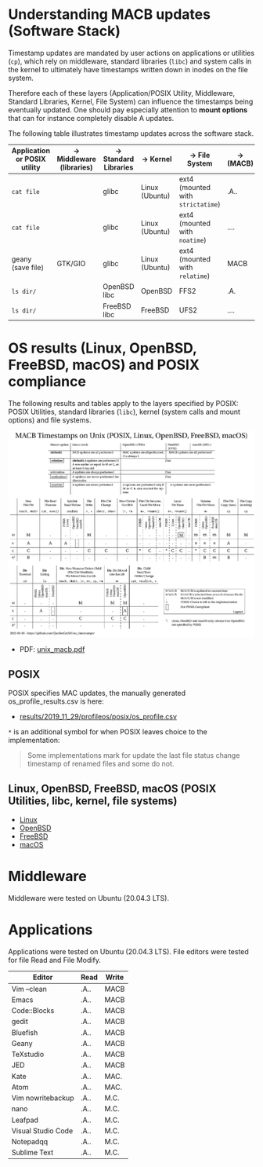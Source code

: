 # Understanding MACB updates (Software Stack)

Timestamp updates are mandated by user actions on applications or utilities (`cp`), which rely on middleware, standard libraries (`libc`) and system calls in the kernel to ultimately have timestamps written down in inodes on the file system.

Therefore each of these layers (Application/POSIX Utility, Middleware, Standard Libraries, Kernel, File System) can influence the timestamps being eventually updated.
One should pay especially attention to **mount options** that can for instance completely disable A updates.

The following table illustrates timestamp updates across the software stack.

| Application or POSIX utility | -> Middleware (libraries) | -> Standard Libraries | -> Kernel | -> File System | -> (MACB)    |
|----------------------|---------|--------------|----------------|-----------------------------------|------|
| `cat file`             |         | glibc        | Linux (Ubuntu) | ext4 (mounted with `strictatime`) | .A.. |
| `cat file`             |         | glibc        | Linux (Ubuntu) | ext4 (mounted with `noatime`)     | .... |
| geany (save file)    | GTK/GIO | glibc        | Linux (Ubuntu) | ext4 (mounted with `relatime`)    | MACB |
| `ls dir/`              |         | OpenBSD libc | OpenBSD        | FFS2 | .A.  |
| `ls dir/`              |         | FreeBSD libc | FreeBSD        | UFS2 | .... |


# OS results (Linux, OpenBSD, FreeBSD, macOS) and POSIX compliance

The following results and tables apply to the layers specified by POSIX: POSIX Utilities, standard libraries (`libc`), kernel (system calls and mount options) and file systems.

![Unix MACB](https://raw.githubusercontent.com/yaps8/yaps8.github.io/master/os_timestamps/2022-03-03/unix_macb.png)

- PDF: [unix_macb.pdf](https://github.com/QuoSecGmbH/os_timestamps/releases/download/2022-03-03/unix_macb.pdf)

## POSIX
POSIX specifies MAC updates, the manually generated os_profile_results.csv is here:
- [results/2019_11_29/profileos/posix/os_profile.csv](results/2019_11_29/profileos/posix/os_profile.csv)

`*` is an additional symbol for when POSIX leaves choice to the implementation:
> Some implementations mark for update the last file status change timestamp of renamed files and some do not.

## Linux, OpenBSD, FreeBSD, macOS (POSIX Utilities, libc, kernel, file systems)

- [Linux](/os_results/linux.md)
- [OpenBSD](/os_results/openbsd.md)
- [FreeBSD](/os_results/freebsd.md)
- [macOS](/os_results/openbsd.md)

# Middleware

Middleware were tested on Ubuntu (20.04.3 LTS).


# Applications

Applications were tested on Ubuntu (20.04.3 LTS).
File editors were tested for file Read and File Modify.

| Editor | Read | Write | 
| ------ | ---- | ----- | 
| Vim –clean         | .A.. | MACB | 
| Emacs              | .A.. | MACB |
| Code::Blocks       | .A.. | MACB |
| gedit              | .A.. | MACB |
| Bluefish           | .A.. | MACB |
| Geany              | .A.. | MACB |
| TeXstudio          | .A.. | MACB |
| JED                | .A.. | MACB |
| Kate               | .A.. | MAC. |
| Atom               | .A.. | MAC. |
| Vim nowritebackup  | .A.. | M.C. |
| nano               | .A.. | M.C. |
| Leafpad            | .A.. | M.C. |
| Visual Studio Code | .A.. | M.C. |
| Notepadqq          | .A.. | M.C. |
| Sublime Text       | .A.. | M.C. |


